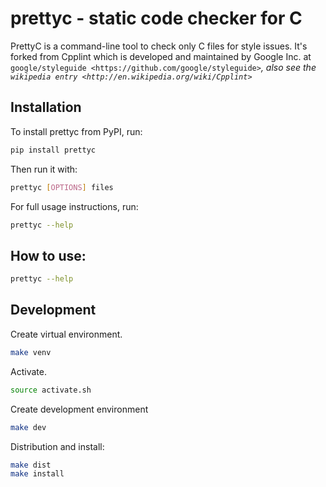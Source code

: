 # prettyc - static code checker for C

PrettyC is a command-line tool to check only C files for style issues.
It's forked from Cpplint which is developed and maintained by Google Inc. at 
`google/styleguide <https://github.com/google/styleguide>`_, also see the 
`wikipedia entry <http://en.wikipedia.org/wiki/Cpplint>`_


## Installation
To install prettyc from PyPI, run:

```bash
pip install prettyc
```

Then run it with:

```bash
prettyc [OPTIONS] files 
```

For full usage instructions, run:


```bash
prettyc --help
```

## How to use:

```bash
prettyc --help
```

## Development

Create virtual environment.
```bash
make venv
```

Activate.
```bash
source activate.sh
```

Create development environment
```bash
make dev
```

Distribution and install:
```bash
make dist
make install
```

